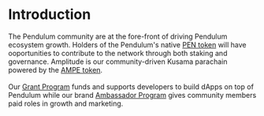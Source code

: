 # Introduction

The Pendulum community are at the fore-front of driving Pendulum ecosystem growth. Holders of the Pendulum's native [PEN token](https://medium.com/pendulum-chain/what-is-the-utility-of-pen-b278f84e8b0d) will have ooportunities to contribute to the network through both staking and governance. Amplitude is our community-driven Kusama parachain powered by the [AMPE token](https://medium.com/pendulum-chain/amplitude-wins-kusama-parachain-slot-80e07781ddbd). \
\
Our [Grant Program](https://medium.com/pendulum-chain/pendulum-launches-ecosystem-grant-program-c193237305ce) funds and supports developers to build dApps on top of Pendulum while our brand [Ambassador Program](https://medium.com/pendulum-chain/the-pendulum-ambassador-program-wants-you-b0df38fd2624) gives community members paid roles in growth and marketing.  &#x20;
